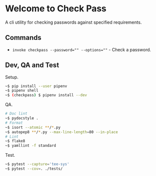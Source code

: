 # Welcome to Check Pass

A cli utility for checking passwords against specified requirements.

## Commands

* `invoke checkpass --password="" --options=""` - Check a password.

## Dev, QA and Test
Setup.
```bash
~$ pip install --user pipenv
~$ pipenv shell
~$ (checkpass) $ pipenv install --dev
```
QA.
```bash
# Doc lint
~$ pydocstyle .
# Format
~$ isort --atomic **/*.py
~$ autopep8 **/*.py --max-line-length=80 --in-place
# Lint
~$ flake8
~$ yamllint -f standard
```
Test.
```bash
~$ pytest --capture='tee-sys'
~$ pytest --cov=. ./tests/
```